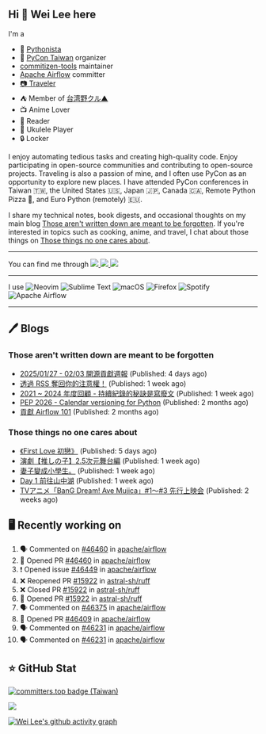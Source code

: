 ## Hi 👋 Wei Lee here

I'm a

* 🐍 [Pythonista](https://pycon-note.wei-lee.me/)
* 🐍 [PyCon Taiwan](https://tw.pycon.org/) organizer
* [commitizen-tools](https://github.com/commitizen-tools) maintainer
* [Apache Airflow](https://github.com/apache/airflow/) committer
* [📷 Traveler](https://travlog.wei-lee.me/)
* ⛺ Member of [台湾野クル▲](https://twitter.com/Taiwannokuru)
* 📺 Anime Lover
* 📖 Reader
* 🎵 Ukulele Player
* 🔒 Locker

I enjoy automating tedious tasks and creating high-quality code. Enjoy participating in open-source communities and contributing to open-source projects. Traveling is also a passion of mine, and I often use PyCon as an opportunity to explore new places. I have attended PyCon conferences in Taiwan 🇹🇼, the United States 🇺🇸, Japan 🇯🇵, Canada 🇨🇦, Remote Python Pizza 🍕, and Euro Python (remotely) 🇪🇺.

I share my technical notes, book digests, and occasional thoughts on my main blog [Those aren't written down are meant to be forgotten](https://blog.wei-lee.me/). If you're interested in topics such as cooking, anime, and travel, I chat about those things on [Those things no one cares about](https://travlog.wei-lee.me/).


---

<p align="left">
You can find me through
  <a href="https://in.linkedin.com/in/clleew" target="blank">
    <img src="https://img.shields.io/badge/LinkedIn-0077B5?style=for-the-badge&logo=linkedin&logoColor=white" />
  </a>
  <a href="https://twitter.com/clleew" target="blank">
    <img src="https://img.shields.io/badge/Twitter-1DA1F2?style=for-the-badge&logo=twitter&logoColor=white" />
  </a>
  <a href="https://github.com/Lee-W/" target="blank">
    <img src="https://img.shields.io/badge/GitHub-100000?style=for-the-badge&logo=github&logoColor=white" />
  </a>
</p>

---

I use ![Neovim](https://img.shields.io/badge/NeoVim-%2357A143.svg?&style=for-the-badge&logo=neovim&logoColor=white) ![Sublime Text](https://img.shields.io/badge/sublime_text-%23575757.svg?style=for-the-badge&logo=sublime-text&logoColor=important) ![macOS](https://img.shields.io/badge/mac%20os-000000?style=for-the-badge&logo=macos&logoColor=F0F0F0) ![Firefox](https://img.shields.io/badge/Firefox-FF7139?style=for-the-badge&logo=Firefox-Browser&logoColor=white) ![Spotify](https://img.shields.io/badge/Spotify-1ED760?style=for-the-badge&logo=spotify&logoColor=white) ![Apache Airflow](https://img.shields.io/badge/Apache%20Airflow-017CEE?style=for-the-badge&logo=Apache%20Airflow&logoColor=white)

---


## 🖊️ Blogs

### Those aren't written down are meant to be forgotten

* [2025/01/27 - 02/03 開源貢獻週報](https://blog.wei-lee.me/posts/tech/2025/02/2025-01-27-02-03-open-source-report) (Published: 4 days ago)
* [透過 RSS 奪回你的注意權！](https://blog.wei-lee.me/posts/gossiping/2025/01/get-your-retention-back-through-rss) (Published: 1 week ago)
* [2021 ~ 2024 年度回顧 - 持續紀錄的秘訣是寫廢文](https://blog.wei-lee.me/posts/gossiping/2025/01/2021-2024-yearly-review) (Published: 1 week ago)
* [PEP 2026 - Calendar versioning for Python](https://blog.wei-lee.me/posts/tech/2024/11/pep-2026) (Published: 2 months ago)
* [貢獻 Airflow 101](https://blog.wei-lee.me/posts/tech/2024/11/airflow-contribution-101) (Published: 2 months ago)

### Those things no one cares about
 
 * [《First Love 初戀》](https://travlog.wei-lee.me/posts/review/2025/02/first-love) (Published: 5 days ago)
 * [演劇【推しの子】2.5次元舞台編](https://travlog.wei-lee.me/posts/travel/2025/01/oshinoko-2-5-stage) (Published: 1 week ago)
 * [妻子變成小學生。](https://travlog.wei-lee.me/posts/review/2025/01/If-My-Wife-Becomes-an-Elementary-School-Student) (Published: 1 week ago)
 * [Day 1 前往山中湖](https://travlog.wei-lee.me/posts/travel/2025/01/2024-mt-fugi-biking-day-1) (Published: 1 week ago)
 * [TVアニメ「BanG Dream! Ave Mujica」#1～#3 先行上映会](https://travlog.wei-lee.me/posts/review/2025/01/bang-dream-ave-mujica-1-3) (Published: 2 weeks ago)

## 🖥️ Recently working on

1. 🗣 Commented on [#46460](https://github.com/apache/airflow/pull/46460#issuecomment-2636336362) in [apache/airflow](https://github.com/apache/airflow)
2. 💪 Opened PR [#46460](https://github.com/apache/airflow/pull/46460) in [apache/airflow](https://github.com/apache/airflow)
3. ❗ Opened issue [#46449](https://github.com/apache/airflow/issues/46449) in [apache/airflow](https://github.com/apache/airflow)
4. ❌ Reopened PR [#15922](https://github.com/astral-sh/ruff/pull/15922) in [astral-sh/ruff](https://github.com/astral-sh/ruff)
5. ❌ Closed PR [#15922](https://github.com/astral-sh/ruff/pull/15922) in [astral-sh/ruff](https://github.com/astral-sh/ruff)
6. 💪 Opened PR [#15922](https://github.com/astral-sh/ruff/pull/15922) in [astral-sh/ruff](https://github.com/astral-sh/ruff)
7. 🗣 Commented on [#46375](https://github.com/apache/airflow/pull/46375#issuecomment-2633059147) in [apache/airflow](https://github.com/apache/airflow)
8. 💪 Opened PR [#46409](https://github.com/apache/airflow/pull/46409) in [apache/airflow](https://github.com/apache/airflow)
9. 🗣 Commented on [#46231](https://github.com/apache/airflow/pull/46231#issuecomment-2632962656) in [apache/airflow](https://github.com/apache/airflow)
10. 🗣 Commented on [#46231](https://github.com/apache/airflow/pull/46231#issuecomment-2632698980) in [apache/airflow](https://github.com/apache/airflow)


## ⭐ GitHub Stat

[![committers.top badge (Taiwan)](https://user-badge.committers.top/taiwan_public/Lee-W.svg)](https://user-badge.committers.top/taiwan_public/Lee-W)

[![](https://github-readme-stats.vercel.app/api?username=Lee-W&show_icons=true&hide_title=true&cache_seconds=86400)](https://github.com/anuraghazra/github-readme-stats)

[![Wei Lee's github activity graph](https://github-readme-activity-graph.vercel.app/graph?username=Lee-W&theme=dracula)](https://github.com/ashutosh00710/github-readme-activity-graph)
